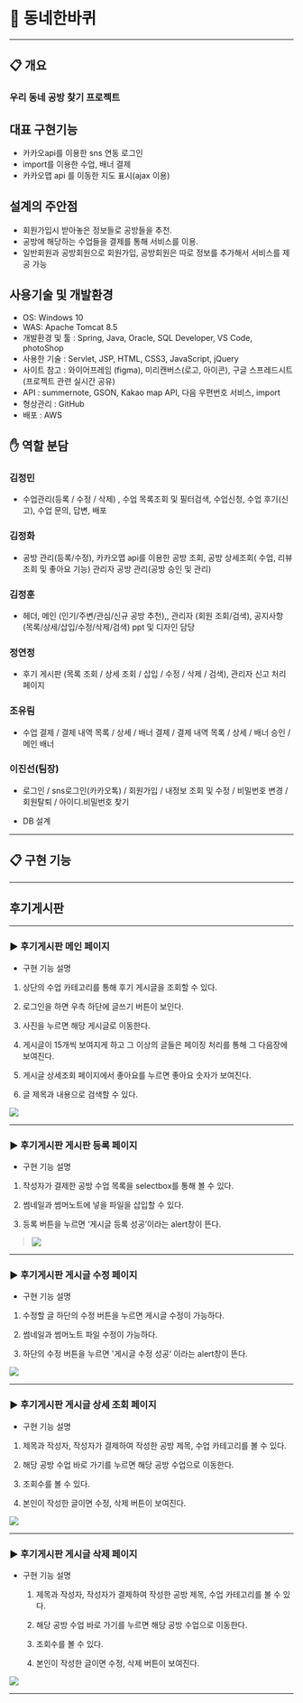 
# :tulip: 동네한바퀴
---

## :clipboard: 개요
### 우리 동네 공방 찾기 프로젝트
## 대표 구현기능

- 카카오api를 이용한 sns 연동 로그인
- import를 이용한 수업, 배너 결제
- 카카오맵 api 를 이동한 지도 표시(ajax 이용)

## 설계의 주안점

- 회원가입시 받아놓은 정보들로 공방들을 추천.
- 공방에 해당하는 수업들을 결제를 통해 서비스를 이용.
- 일반회원과 공방회원으로 회원가입, 공방회원은 따로 정보를 추가해서 서비스를 제공 가능

## 사용기술 및 개발환경

- OS: Windows 10
- WAS: Apache Tomcat 8.5
- 개발환경 및 툴 : Spring, Java, Oracle, SQL Developer, VS Code, photoShop
- 사용한 기술 : Servlet, JSP, HTML, CSS3, JavaScript, jQuery
- 사이트 참고 : 와이어프레임 (figma), 미리캔버스(로고, 아이콘),  구글 스프레드시트(프로젝트 관련 실시간 공유)
- API : summernote, GSON, Kakao map API, 다음 우편번호 서비스, import
- 형상관리 : GitHub
- 배포 : AWS
 
## :raised_hand: 역할 분담
### 김정민
- 수업관리(등록 / 수정 / 삭제) , 수업 목록조회 및 필터검색, 수업신청, 수업 후기(신고), 수업 문의, 답변, 배포
### 김정화
- 공방 관리(등록/수정), 카카오맵 api를 이용한 공방 조회, 공방 상세조회( 수업, 리뷰 조회 및 좋아요 기능) 관리자 공방 관리(공방 승인 및 관리)
### 김정훈
- 헤더, 메인 (인기/주변/관심/신규 공방 추천),, 관리자 (회원 조회/검색), 공지사항 (목록/상세/삽입/수정/삭제/검색) ppt 및 디자인 담당
### 정연정
- 후기 게시판 (목록 조회 / 상세 조회 / 삽입 / 수정 / 삭제 / 검색), 관리자 신고 처리 페이지 
### 조유림
- 수업 결제 / 결제 내역 목록 / 상세 / 배너 결제 / 결제 내역 목록 / 상세 / 배너 승인 / 메인 배너
### 이진선(팀장)
- 로그인 / sns로그인(카카오톡) / 회원가입 / 내정보 조회 및 수정 / 비밀번호 변경 / 회원탈퇴 / 아이디.비밀번호 찾기

+ DB 설계



----------------------------------------------------------------------------------------------------------------------------------------


## :clipboard: 구현 기능
---------------------------------------------------------------------------------------------------------------------------------------

## 후기게시판 
---


### :arrow_forward: 후기게시판 메인 페이지


+ 구현 기능 설명

1. 상단의 수업 카테고리를 통해 후기 게시글을 조회할 수 있다. 


2. 로그인을 하면 우측 하단에 글쓰기 버튼이 보인다.


3. 사진을 누르면 해당 게시글로 이동한다. 


4. 게시글이 15개씩 보여지게 하고 그 이상의 글들은 페이징 처리를 통해 그 다음장에 보여진다.


5. 게시글 상세조회 페이지에서 좋아요를 누르면 좋아요 숫자가 보여진다. 


6. 글 제목과 내용으로 검색할 수 있다.


<img src="https://user-images.githubusercontent.com/71631964/115359196-66e2cb80-a1f9-11eb-82c8-ef6604f540c0.png" width="너비 " height="높이">

---


### :arrow_forward: 후기게시판 게시판 등록 페이지


+ 구현 기능 설명


1. 작성자가 결제한 공방 수업 목록을 selectbox를 통해 볼 수 있다.


2. 썸네일과 썸머노트에 넣을 파일을 삽입할 수 있다. 


3. 등록 버튼을 누르면 ‘게시글 등록 성공’이라는 alert창이 뜬다.


> <img src="https://user-images.githubusercontent.com/71631964/115362057-22a4fa80-a1fc-11eb-9ed4-8f0a4a45bf40.png" width="너비 " height="높이">


---


### :arrow_forward: 후기게시판 게시글 수정 페이지


+ 구현 기능 설명


1. 수정할 글 하단의 수정 버튼을 누르면 게시글 수정이 가능하다.


2. 썸네일과 썸머노트 파일 수정이 가능하다.


3. 하단의 수정 버튼을 누르면 '게시글 수정 성공‘ 이라는 alert창이 뜬다.


<img src="https://user-images.githubusercontent.com/71631964/115364620-88928180-a1fe-11eb-9ec0-271858e1e3ea.png" width="너비 " height="높이">


---


### :arrow_forward: 후기게시판 게시글 상세 조회 페이지


+ 구현 기능 설명


 1. 제목과 작성자, 작성자가 결제하여 작성한 공방 제목, 수업 카테고리를 볼 수 있다. 


 2. 해당 공방 수업 바로 가기를 누르면 해당 공방 수업으로 이동한다.


 3. 조회수를 볼 수 있다.


 4. 본인이 작성한 글이면 수정, 삭제 버튼이 보여진다.


<img src="https://user-images.githubusercontent.com/71631964/115509888-fa7bd100-a2b9-11eb-8158-d9c728d243d0.png" width="너비 " height="높이">


---
















### :arrow_forward: 후기게시판 게시글 삭제 페이지


+ 구현 기능 설명


  1. 제목과 작성자, 작성자가 결제하여 작성한 공방 제목, 수업 카테고리를 볼 수 있다. 


  2. 해당 공방 수업 바로 가기를 누르면 해당 공방 수업으로 이동한다.


  3. 조회수를 볼 수 있다.


  4. 본인이 작성한 글이면 수정, 삭제 버튼이 보여진다.


<img src="https://user-images.githubusercontent.com/71631964/115366134-fe4b1d00-a1ff-11eb-8f27-c859d4135291.png" width="너비 " height="높이">


---














